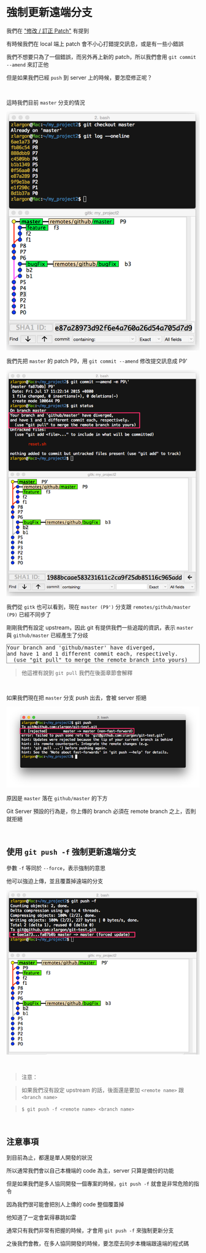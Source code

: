 # 強制更新遠端分支

我們在 ["修改 / 訂正 Patch"](../patch/amend.md) 有提到

有時候我們在 local 端上 patch 會不小心打錯提交訊息，或是有一些小錯誤

我們不想要只為了一個錯誤，而另外再上新的 patch，所以我們會用 `git commit --amend` 來訂正他

但是如果我們已經 `push` 到 server 上的時候，要怎麼修正呢？

<br>

這時我們目前 `master` 分支的情況

![git_log.png](force_update/git_log.png)

我們先把 `master` 的 patch P9，用 `git commit --amend` 修改提交訊息成 P9'

![git_amend_p9.png](force_update/git_amend_p9.png)

我們從 `gitk` 也可以看到，現在 `master (P9')` 分支跟 `remotes/github/master (P9)` 已經不同步了

剛剛我們有設定 upstream，因此 git 有提供我們一些追蹤的資訊，表示 `master` 與 `github/master` 已經產生了分歧

<pre style="border: 1px solid grey">
Your branch and 'github/master' have diverged,
and have 1 and 1 different commit each, respectively.
  (use "git pull" to merge the remote branch into yours)
</pre>

> 他這裡有說到 `git pull` 我們在後面章節會解釋

<br>

如果我們現在把 `master` 分支 push 出去，會被 server 拒絕

![push_reject.png](force_update/push_reject.png)

原因是 `master` 落在 `github/master` 的下方

Git Server 預設的行為是，你上傳的 branch 必須在 remote branch 之上，否則就拒絕

<br>

## 使用 `git push -f` 強制更新遠端分支

參數 `-f` 等同於 `--force`，表示強制的意思

他可以強迫上傳，並且覆蓋掉遠端的分支

![force_update.png](force_update/force_update.png)

<br>

> 注意：

> 如果我們沒有設定 upstream 的話，後面還是要加 `<remote name>` 跟 `<branch name>`

> `$ git push -f <remote name> <branch name>`

<br>

## 注意事項

到目前為止，都還是單人開發的狀況

所以通常我們會以自己本機端的 code 為主，server 只算是備份的功能

但是如果我們是多人協同開發一個專案的時候，`git push -f` 就會是非常危險的指令

因為我們很可能會把別人上傳的 code 整個覆蓋掉

他知道了一定會氣得暴跳如雷

通常只有我們非常有把握的時候，才會用 `git push -f` 來強制更新分支

之後我們會教，在多人協同開發的時候，要怎麼去同步本機端跟遠端的程式碼

<br><br><br>
